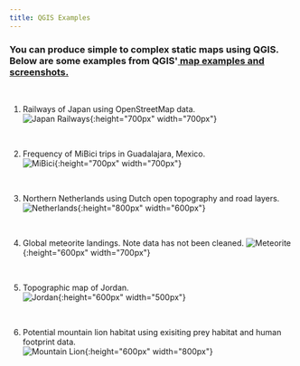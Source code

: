 ```yaml
---
title: QGIS Examples
---
```


<h3 text-align="left">You can produce simple to complex static maps using QGIS. Below are some examples from QGIS'<a href="https://qgis.org/en/site/about/screenshots.html"> map examples and screenshots.</a></h3>

<br>

1. Railways of Japan using OpenStreetMap data.<br/> ![Japan Railways](/qgis/img/japan_railways.png){:height="700px" width="700px"}
<br/>

2. Frequency of MiBici trips in Guadalajara, Mexico.<br/> ![MiBici](/qgis/img/guadalajara.png){:height="700px" width="700px"}
<br/>

3. Northern Netherlands using Dutch open topography and road layers.<br/> ![Netherlands](/qgis/img/groningen.jpg){:height="800px" width="600px"}
<br/>

4. Global meteorite landings. Note data has not been cleaned. ![Meteorite](/qgis/img/meteorite.png){:height="600px" width="700px"}
<br/>

5. Topographic map of Jordan.<br/> ![Jordan](/qgis/img/jordan.jpg){:height="600px" width="500px"}
<br/>

6. Potential mountain lion habitat using exisiting prey habitat and human footprint data.<br/> ![Mountain Lion](/qgis/img/mountain_lion.jpg){:height="600px" width="800px"}<br/>
